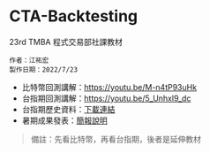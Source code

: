 # CTA-Backtesting
23rd TMBA 程式交易部社課教材

```
作者：江祐宏
製作日期：2022/7/23
```

* 比特幣回測講解：https://youtu.be/M-n4tP93uHk 
* 台指期回測講解：https://youtu.be/5_Unhxl9_dc
* 台指期歷史資料：[下載連結](https://drive.google.com/file/d/1sk2gICondZlHS7V1JNxSTUFMfotiW9os/view?usp=sharing)
* 暑期成果發表：[簡報說明](https://drive.google.com/file/d/1GNXZjg_Gu3iJdDG8_E4mT-nfDr728HKe/view?usp=sharing)

> 備註：先看比特幣，再看台指期，後者是延伸教材
